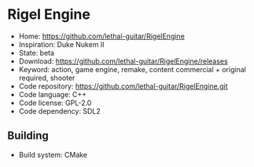 # Rigel Engine

- Home: https://github.com/lethal-guitar/RigelEngine
- Inspiration: Duke Nukem II
- State: beta
- Download: https://github.com/lethal-guitar/RigelEngine/releases
- Keyword: action, game engine, remake, content commercial + original required, shooter
- Code repository: https://github.com/lethal-guitar/RigelEngine.git
- Code language: C++
- Code license: GPL-2.0
- Code dependency: SDL2

## Building

- Build system: CMake
